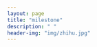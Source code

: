 ```yaml
---
layout: page
title: "milestone"
description: " "
header-img: "img/zhihu.jpg"
---
```











